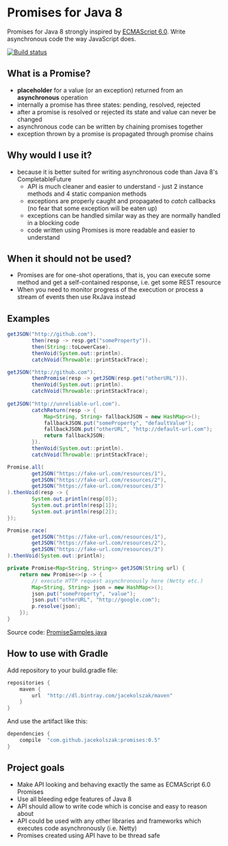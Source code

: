 # Promises for Java 8
Promises for Java 8 strongly inspired by [ECMAScript 6.0](https://developer.mozilla.org/en-US/docs/Web/JavaScript/Reference/Global_Objects/Promise). Write asynchronous code the way JavaScript does.

[![Build status](https://travis-ci.org/jacekolszak/promises.svg?branch=master)](https://travis-ci.org/jacekolszak/promises)

## What is a Promise?
* **placeholder** for a value (or an exception) returned from an **asynchronous** operation
* internally a promise has three states: pending, resolved, rejected
* after a promise is resolved or rejected its state and value can never be changed
* asynchronous code can be written by chaining promises together
* exception thrown by a promise is propagated through promise chains

## Why would I use it?
* because it is better suited for writing asynchronous code than Java 8's CompletableFuture
    * API is much cleaner and easier to understand - just 2 instance methods and 4 static companion methods 
    * exceptions are properly caught and propagated to *catch* callbacks (no fear that some exception will be eaten up)
    * exceptions can be handled similar way as they are normally handled in a blocking code
    * code written using Promises is more readable and easier to understand

## When it should not be used?
* Promises are for one-shot operations, that is, you can execute some method and get a self-contained response, i.e. get some REST resource
* When you need to monitor progress of the execution or process a stream of events then use RxJava instead

## Examples

```java
getJSON("http://github.com").
        then(resp -> resp.get("someProperty")).
        then(String::toLowerCase).
        thenVoid(System.out::println).
        catchVoid(Throwable::printStackTrace);

getJSON("http://github.com").
        thenPromise(resp -> getJSON(resp.get("otherURL"))).
        thenVoid(System.out::println).
        catchVoid(Throwable::printStackTrace);
        
getJSON("http://unreliable-url.com").
        catchReturn(resp -> {
            Map<String, String> fallbackJSON = new HashMap<>();
            fallbackJSON.put("someProperty", "defaultValue");
            fallbackJSON.put("otherURL", "http://default-url.com");
            return fallbackJSON;
        }).
        thenVoid(System.out::println).
        catchVoid(Throwable::printStackTrace);

Promise.all(
        getJSON("https://fake-url.com/resources/1"),
        getJSON("https://fake-url.com/resources/2"),
        getJSON("https://fake-url.com/resources/3")
).thenVoid(resp -> {
        System.out.println(resp[0]);
        System.out.println(resp[1]);
        System.out.println(resp[2]);
});

Promise.race(
        getJSON("https://fake-url.com/resources/1"),
        getJSON("https://fake-url.com/resources/2"),
        getJSON("https://fake-url.com/resources/3")
).thenVoid(System.out::println);

private Promise<Map<String, String>> getJSON(String url) {
    return new Promise<>(p -> {
        // execute HTTP request asynchronously here (Netty etc.)
        Map<String, String> json = new HashMap<>();
        json.put("someProperty", "value");
        json.put("otherURL", "http://google.com");
        p.resolve(json);
    });
}
```

Source code: [PromiseSamples.java](src/test/java/com/github/jacekolszak/promises/samples/PromiseSamples.java)

## How to use with Gradle

Add repository to your build.gradle file:

```groovy
repositories {
    maven {
        url  "http://dl.bintray.com/jacekolszak/maven" 
    }    
}
```

And use the artifact like this:

```groovy
dependencies {
    compile  "com.github.jacekolszak:promises:0.5"
}
```

## Project goals
* Make API looking and behaving exactly the same as ECMAScript 6.0 Promises
* Use all bleeding edge features of Java 8
* API should allow to write code which is concise and easy to reason about 
* API could be used with any other libraries and frameworks which executes code asynchronously (i.e. Netty)
* Promises created using API have to be thread safe